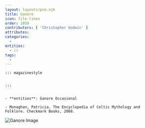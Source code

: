 ```yaml
---
layout: layouts/pce.njk
title: Ganore
icon: file-lines
order: 1059
contributors: [ 'Christopher Godwin' ]
attributes:
categories:
  - 
entities:
  - ()
tags:
  - 
---
```

``` tab [group1:Info]
::: magazinestyle


:::
```
``` tab [group1:Attributes]
```
``` tab [group1:Entities]
- **entities**: Ganore Occasional
```
``` tab [group1:Sources]
- Monaghan, Patricia. The Encyclopedia of Celtic Mythology and Folklore. Checkmark Books, 2008.
```
![Ganore Image]([None])
